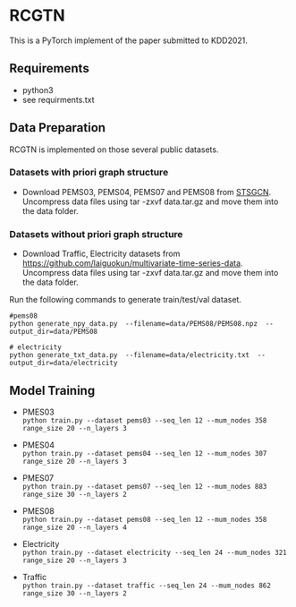 # RCGTN
This is a PyTorch implement of the paper submitted to KDD2021.

## Requirements
* python3
* see requirments.txt

## Data Preparation
RCGTN is implemented on those several public datasets.

### Datasets with priori graph structure
* Download PEMS03, PEMS04, PEMS07 and PEMS08 from [STSGCN](https://github.com/Davidham3/STSGCN). Uncompress data files using tar -zxvf data.tar.gz and move them into the data folder.

### Datasets without priori graph structure
* Download Traffic, Electricity datasets from https://github.com/laiguokun/multivariate-time-series-data. Uncompress data files using tar -zxvf data.tar.gz and move them into the data folder.

Run the following commands to generate train/test/val dataset.

```
#pems08
python generate_npy_data.py  --filename=data/PEMS08/PEMS08.npz  --output_dir=data/PEMS08

# electricity
python generate_txt_data.py  --filename=data/electricity.txt  --output_dir=data/electricity
```

## Model Training  

* PMES03  
`python train.py --dataset pems03 --seq_len 12 --mum_nodes 358 range_size 20 --n_layers 3 `

* PMES04  
`python train.py --dataset pems04 --seq_len 12 --mum_nodes 307 range_size 20 --n_layers 3 `

* PMES07  
`python train.py --dataset pems07 --seq_len 12 --mum_nodes 883 range_size 30 --n_layers 2 `

* PMES08  
`python train.py --dataset pems08 --seq_len 12 --mum_nodes 358 range_size 20 --n_layers 4 `


* Electricity  
`python train.py --dataset electricity --seq_len 24 --mum_nodes 321 range_size 20 --n_layers 3 `


* Traffic  
`python train.py --dataset traffic --seq_len 24 --mum_nodes 862 range_size 30 --n_layers 2 `



